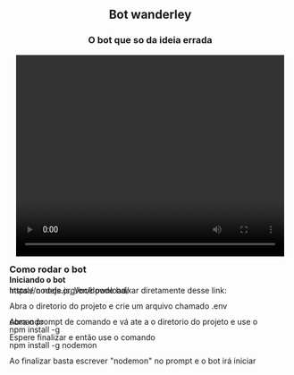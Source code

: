 <center> <h2>Bot wanderley</h2> 
<h3>O bot que so da ideia errada</h3>
<video width="480" height="360" autoplay="autoplay" loop>
<source src="Github/botz.mp4" type="video/mp4">
</video> </center>

<div style="LINE-HEIGHT:0px">
<h3>Como rodar o bot</h3>
<h4>Iniciando o bot</h4>
<p>Instale o node.js, Você pode baixar diretamente desse link: https://nodejs.org/en/download/</p>
<br></br>
<p>Abra o diretorio do projeto e crie um arquivo chamado .env</p>
<br>
<p>Abra o prompt de comando e vá ate a o diretorio do projeto e use o comando </p>
<p>npm install -g</p>
<p>Espere finalizar e então use o comando</p>
<p>npm install -g nodemon</p>
<br>
<p>Ao finalizar basta escrever "nodemon" no prompt e o bot irá iniciar</p>
</div>


